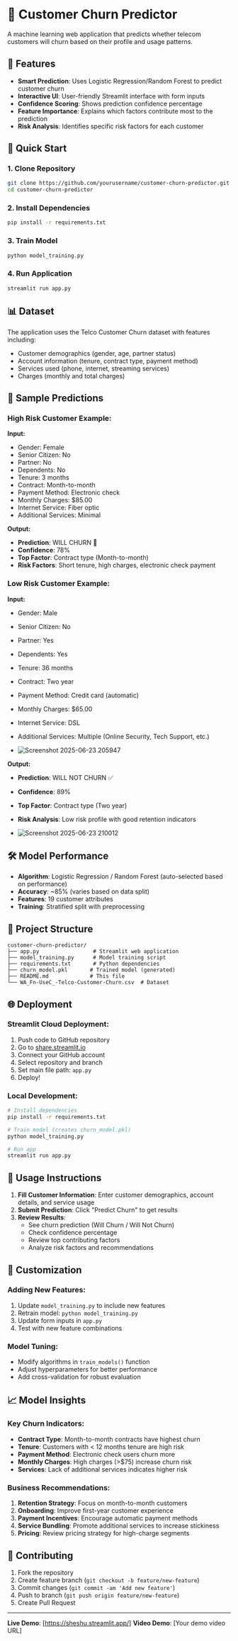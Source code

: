 # 📱 Customer Churn Predictor

A machine learning web application that predicts whether telecom customers will churn based on their profile and usage patterns.

## 🎯 Features

- **Smart Prediction**: Uses Logistic Regression/Random Forest to predict customer churn
- **Interactive UI**: User-friendly Streamlit interface with form inputs
- **Confidence Scoring**: Shows prediction confidence percentage
- **Feature Importance**: Explains which factors contribute most to the prediction
- **Risk Analysis**: Identifies specific risk factors for each customer

## 🚀 Quick Start

### 1. Clone Repository
```bash
git clone https://github.com/yourusername/customer-churn-predictor.git
cd customer-churn-predictor
```

### 2. Install Dependencies
```bash
pip install -r requirements.txt
```

### 3. Train Model
```bash
python model_training.py
```

### 4. Run Application
```bash
streamlit run app.py
```

## 📊 Dataset

The application uses the Telco Customer Churn dataset with features including:
- Customer demographics (gender, age, partner status)
- Account information (tenure, contract type, payment method)
- Services used (phone, internet, streaming services)
- Charges (monthly and total charges)

## 🔮 Sample Predictions

### High Risk Customer Example:
**Input:**
- Gender: Female
- Senior Citizen: No
- Partner: No
- Dependents: No
- Tenure: 3 months
- Contract: Month-to-month
- Payment Method: Electronic check
- Monthly Charges: $85.00
- Internet Service: Fiber optic
- Additional Services: Minimal

**Output:**
- **Prediction**: WILL CHURN 🚨
- **Confidence**: 78%
- **Top Factor**: Contract type (Month-to-month)
- **Risk Factors**: Short tenure, high charges, electronic check payment

### Low Risk Customer Example:
**Input:**
- Gender: Male
- Senior Citizen: No
- Partner: Yes
- Dependents: Yes
- Tenure: 36 months
- Contract: Two year
- Payment Method: Credit card (automatic)
- Monthly Charges: $65.00
- Internet Service: DSL
- Additional Services: Multiple (Online Security, Tech Support, etc.)

- ![Screenshot 2025-06-23 205947](https://github.com/user-attachments/assets/10a6ac42-ea7e-40cf-8299-20c5114a0ff6)

**Output:**
- **Prediction**: WILL NOT CHURN ✅
- **Confidence**: 89%
- **Top Factor**: Contract type (Two year)
- **Risk Analysis**: Low risk profile with good retention indicators

- ![Screenshot 2025-06-23 210012](https://github.com/user-attachments/assets/ee9f7163-1b7c-42ec-977a-e115036275a3)


## 🛠️ Model Performance

- **Algorithm**: Logistic Regression / Random Forest (auto-selected based on performance)
- **Accuracy**: ~85% (varies based on data split)
- **Features**: 19 customer attributes
- **Training**: Stratified split with preprocessing

## 📁 Project Structure

```
customer-churn-predictor/
├── app.py                 # Streamlit web application
├── model_training.py      # Model training script
├── requirements.txt       # Python dependencies
├── churn_model.pkl       # Trained model (generated)
├── README.md             # This file
└── WA_Fn-UseC_-Telco-Customer-Churn.csv  # Dataset
```

## 🌐 Deployment

### Streamlit Cloud Deployment:
1. Push code to GitHub repository
2. Go to [share.streamlit.io](https://share.streamlit.io)
3. Connect your GitHub account
4. Select repository and branch
5. Set main file path: `app.py`
6. Deploy!

### Local Development:
```bash
# Install dependencies
pip install -r requirements.txt

# Train model (creates churn_model.pkl)
python model_training.py

# Run app
streamlit run app.py
```

## 🎯 Usage Instructions

1. **Fill Customer Information**: Enter customer demographics, account details, and service usage
2. **Submit Prediction**: Click "Predict Churn" to get results
3. **Review Results**: 
   - See churn prediction (Will Churn / Will Not Churn)
   - Check confidence percentage
   - Review top contributing factors
   - Analyze risk factors and recommendations

## 🔧 Customization

### Adding New Features:
1. Update `model_training.py` to include new features
2. Retrain model: `python model_training.py`
3. Update form inputs in `app.py`
4. Test with new feature combinations

### Model Tuning:
- Modify algorithms in `train_models()` function
- Adjust hyperparameters for better performance
- Add cross-validation for robust evaluation

## 📈 Model Insights

### Key Churn Indicators:
- **Contract Type**: Month-to-month contracts have highest churn
- **Tenure**: Customers with < 12 months tenure are high risk
- **Payment Method**: Electronic check users churn more
- **Monthly Charges**: High charges (>$75) increase churn risk
- **Services**: Lack of additional services indicates higher risk

### Business Recommendations:
1. **Retention Strategy**: Focus on month-to-month customers
2. **Onboarding**: Improve first-year customer experience
3. **Payment Incentives**: Encourage automatic payment methods
4. **Service Bundling**: Promote additional services to increase stickiness
5. **Pricing**: Review pricing strategy for high-charge segments

## 🤝 Contributing

1. Fork the repository
2. Create feature branch (`git checkout -b feature/new-feature`)
3. Commit changes (`git commit -am 'Add new feature'`)
4. Push to branch (`git push origin feature/new-feature`)
5. Create Pull Request

---

**Live Demo**: [https://sheshu.streamlit.app/]
**Video Demo**: [Your demo video URL]
